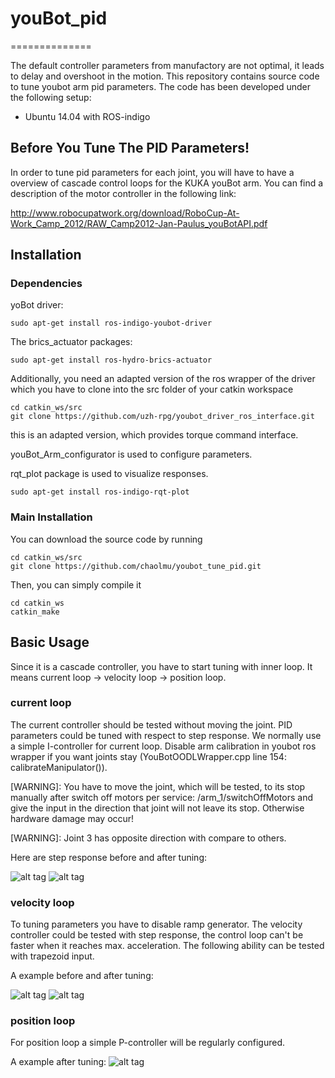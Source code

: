 # youBot_pid
==============

The default controller parameters from manufactory are not optimal, it leads to delay and overshoot in the motion. This repository contains source code to tune youbot arm pid parameters. The code has been developed under the following setup:

* Ubuntu 14.04 with ROS-indigo


Before You Tune The PID Parameters!
------------------------------

In order to tune pid parameters for each joint, you will have to have a overview of cascade control loops for the KUKA youBot arm. You can find a description of the motor controller in the following link:

http://www.robocupatwork.org/download/RoboCup-At-Work_Camp_2012/RAW_Camp2012-Jan-Paulus_youBotAPI.pdf

Installation
------------

### Dependencies

yoBot driver:

    sudo apt-get install ros-indigo-youbot-driver

The brics_actuator packages:

    sudo apt-get install ros-hydro-brics-actuator
    
Additionally, you need an adapted version of the ros wrapper of the driver which you have to clone into the src folder of your catkin workspace

    cd catkin_ws/src
    git clone https://github.com/uzh-rpg/youbot_driver_ros_interface.git

this is an adapted version, which provides torque command interface.

youBot_Arm_configurator is used to configure parameters.

rqt_plot package is used to visualize responses.

    sudo apt-get install ros-indigo-rqt-plot

### Main Installation

You can download the source code by running
    
    cd catkin_ws/src
    git clone https://github.com/chaolmu/youbot_tune_pid.git
    
Then, you can simply compile it

    cd catkin_ws
    catkin_make
    
Basic Usage
-----------

Since it is a cascade controller, you have to start tuning with inner loop. It means current loop -> velocity loop -> position loop. 

### current loop

The current controller should be tested without moving the joint. PID parameters could be tuned with respect to step response. We normally use a simple I-controller for current loop. 
Disable arm calibration in youbot ros wrapper if you want joints stay (YouBotOODLWrapper.cpp line 154: calibrateManipulator()).

[WARNING]: You have to move the joint, which will be tested, to its stop manually after switch off motors per service: /arm_1/switchOffMotors and give the input in the direction that joint will not leave its stop.  Otherwise hardware damage may occur! 

[WARNING]: Joint 3 has opposite direction with compare to others.

Here are step response before and after tuning:

  ![alt tag](http://i65.tinypic.com/209rq4n.png)
  ![alt tag](http://i68.tinypic.com/25t86k8.png)

### velocity loop

To tuning parameters you have to disable ramp generator. The velocity controller could be tested with step response, the control loop can't be faster when it reaches max. acceleration. The following ability can be tested with trapezoid input.

A example before and after tuning:
  
  ![alt tag](http://i66.tinypic.com/qxqnpw.png)
  ![alt tag](http://i66.tinypic.com/mw5u7a.png)

### position loop

For position loop a simple P-controller will be regularly configured. 

A example after tuning:
  ![alt tag](http://i63.tinypic.com/2h5jg9s.png)
